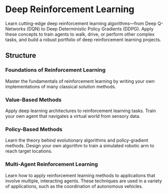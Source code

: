 # Deep Reinforcement Learning
Learn cutting-edge deep reinforcement learning algorithms—from Deep Q-Networks (DQN) to Deep Deterministic Policy Gradients (DDPG). Apply these concepts to train agents to walk, drive, or perform other complex tasks, and build a robust portfolio of deep reinforcement learning projects.

## Structure
### Foundations of Reinforcement Learning
Master the fundamentals of reinforcement learning by writing your own implementations of many classical solution methods.

### Value-Based Methods
Apply deep learning architectures to reinforcement learning tasks. Train your own agent that navigates a virtual world from sensory data.

### Policy-Based Methods
Learn the theory behind evolutionary algorithms and policy-gradient methods. Design your own algorithm to train a simulated robotic arm to reach target locations.

### Multi-Agent Reinforcement Learning
Learn how to apply reinforcement learning methods to applications that involve multiple, interacting agents. These techniques are used in a variety of applications, such as the coordination of autonomous vehicles.
